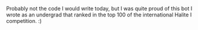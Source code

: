 Probably not the code I would write today, but I was quite proud of this bot I wrote as an undergrad that ranked in the top 100 of the international Halite I competition. :)
